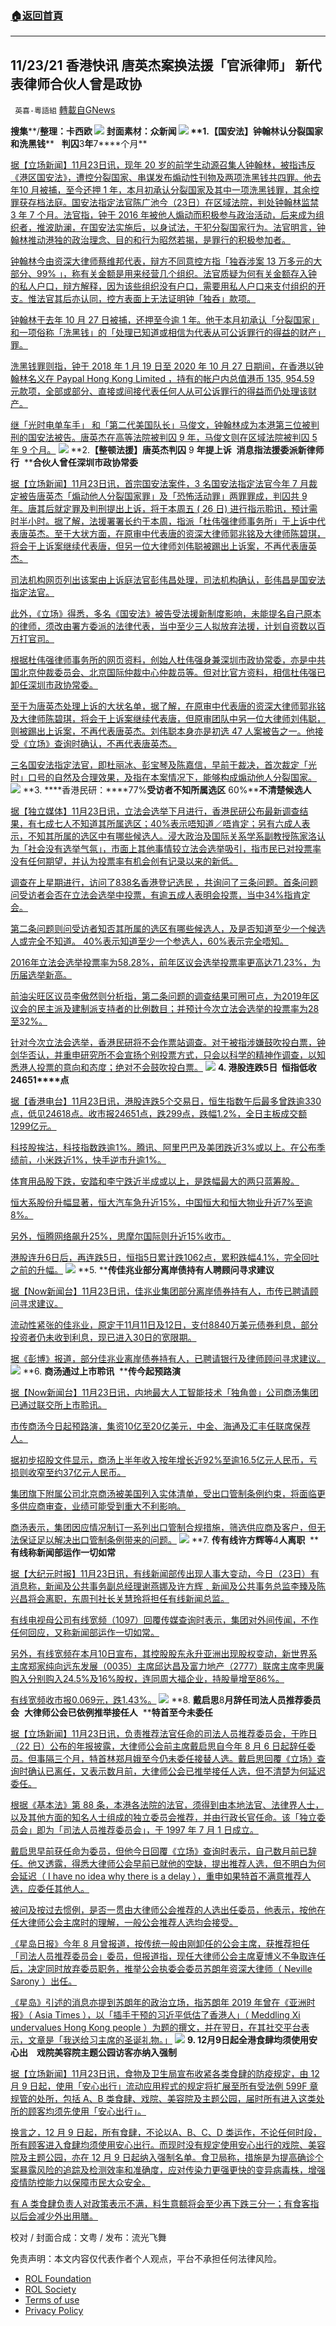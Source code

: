 ###  [:house:返回首頁](https://github.com/ourhimalayas/txt)
---


## 11/23/21 香港快讯 唐英杰案换法援「官派律师」 新代表律师合伙人曾是政协
` 英喜-粵語組` [轉載自GNews](https://gnews.org/zh-hans/1689015/)

**搜集****/****整理：卡西欧**
![](https://assets.gnews.org/wp-content/uploads/2021/11/1123fenmian.jpg)
封面素材：众新闻
![](https://assets.gnews.org/wp-content/uploads/2021/11/Screen-Shot-2021-11-23-at-9.19.45-AM.png)
**1.****【国安法】钟翰林认分裂国家和洗黑钱****   ****判囚****3****年****7****个月**

[据【立场新闻】11月23日讯，现年 20 岁的前学生动源召集人钟翰林，被指违反《港区国安法》，遭控分裂国家、串谋发布煽动性刊物及两项洗黑钱共四罪。他去年10 月被捕，至今还押 1 年，本月初承认分裂国家及其中一项洗黑钱罪，其余控罪获存档法庭。国安法指定法官陈广池今（23日）在区域法院，判处钟翰林监禁 3 年 7 个月。法官指，钟于 2016 年被他人煽动而积极参与政治活动，后来成为组织者，推波助澜，在国安法实施后，以身试法，干犯分裂国家行为。法官明言，钟翰林推动港独的政治理念、目的和行为昭然若揭，是罪行的积极参加者。](https://www.thestandnews.com/court/國安法鍾翰林認分裂國家和洗黑錢-判囚-3-年-7-個月)

[钟翰林今由资深大律师蔡维邦代表，辩方不同意控方指「独吞涉案 13 万多元的大部分、99% 」，称有关金额是用来经营几个组织。法官质疑为何有关金额存入钟的私人户口，辩方解释，因为该些组织没有户口，需要用私人户口来支付组织的开支。惟法官其后亦认同，控方表面上无法证明钟「独呑」款项。](https://www.thestandnews.com/court/國安法鍾翰林認分裂國家和洗黑錢-判囚-3-年-7-個月)

[钟翰林于去年 10 月 27 日被捕，还押至今逾 1 年。他于本月初承认「分裂国家」和一项俗称「洗黑钱」的「处理已知道或相信为代表从可公诉罪行的得益的财产」罪。](https://www.thestandnews.com/court/國安法鍾翰林認分裂國家和洗黑錢-判囚-3-年-7-個月)

[洗黑钱罪则指，钟于 2018 年 1 月 19 日至 2020 年 10 月 27 日期间，在香港以钟翰林名义在 Paypal Hong Kong Limited ，持有的帐户内总值港币 135, 954.59 元款项，全部或部分、直接或间接代表任何人从可公诉罪行的得益而仍处理该财产。](https://www.thestandnews.com/court/國安法鍾翰林認分裂國家和洗黑錢-判囚-3-年-7-個月)

[继「光时电单车手」 和「第二代美国队长」马俊文，钟翰林成为本港第三位被判刑的国安法被告。唐英杰在高等法院被判囚 9 年，马俊文则在区域法院被判囚 5 年 9 个月。](https://www.thestandnews.com/court/國安法鍾翰林認分裂國家和洗黑錢-判囚-3-年-7-個月)
![](https://assets.gnews.org/wp-content/uploads/2021/11/Screen-Shot-2021-11-23-at-9.19.56-AM.png)
**2.****【整顿法援】唐英杰判囚**** 9 ****年提上诉****  ****消息指法援委派新律师行****  ****合伙人曾任深圳市政协常委**

[据【立场新闻】11月23日讯，首宗国安法案件，3 名国安法指定法官今年 7 月裁定被告唐英杰「煽动他人分裂国家罪」及「恐怖活动罪」两罪罪成，判囚共 9 年。唐其后就定罪及判刑提出上诉，将于本周五 ( 26 日) 进行指示聆讯，预计需时半小时。据了解，法援署署长约于本周，指派「杜伟强律师事务所」于上诉中代表唐英杰。至于大状方面，在原审中代表唐的资深大律师郭兆铭及大律师陈碧琪，将会于上诉案继续代表唐，但另一位大律师刘伟聪被踢出上诉案，不再代表唐英杰。](https://www.thestandnews.com/court/整頓法援唐英傑判囚-9-年提上訴-消息指法援委派新律師行-合夥人曾任深圳市政協常委)

[司法机构网页列出该案由上诉庭法官彭伟昌处理，司法机构确认，彭伟昌是国安法指定法官。](https://www.thestandnews.com/court/整頓法援唐英傑判囚-9-年提上訴-消息指法援委派新律師行-合夥人曾任深圳市政協常委)

[此外，《立场》得悉，多名《国安法》被告受法援新制度影响，未能提名自己原本的律师，须改由署方委派的法律代表，当中至少三人拟放弃法援，计划自资数以百万打官司。](https://www.thestandnews.com/court/整頓法援唐英傑判囚-9-年提上訴-消息指法援委派新律師行-合夥人曾任深圳市政協常委)

[根据杜伟强律师事务所的网页资料，创始人杜伟强身兼深圳市政协常委，亦是中共国北京仲裁委员会、北京国际仲裁中心仲裁员等。但对比官方资料，相信杜伟强已卸任深圳市政协常委。](https://www.thestandnews.com/court/整頓法援唐英傑判囚-9-年提上訴-消息指法援委派新律師行-合夥人曾任深圳市政協常委)

[至于为唐英杰处理上诉的大状名单，据了解，在原审中代表唐的资深大律师郭兆铭及大律师陈碧琪，将会于上诉案继续代表唐，但原审团队中另一位大律师刘伟聪，则被踢出上诉案，不再代表唐英杰。刘伟聪本身亦是初选 47 人案被告之一。他接受《立场》查询时确认，不再代表唐英杰。](https://www.thestandnews.com/court/整頓法援唐英傑判囚-9-年提上訴-消息指法援委派新律師行-合夥人曾任深圳市政協常委)

[三名国安法指定法官，即杜丽冰、彭宝琴及陈嘉信，早前于裁决，首次裁定「光时」口号的自然及合理效果，及指在本案情况下，能够构成煽动他人分裂国家。](https://www.thestandnews.com/court/整頓法援唐英傑判囚-9-年提上訴-消息指法援委派新律師行-合夥人曾任深圳市政協常委)
![](https://assets.gnews.org/wp-content/uploads/2021/11/Screen-Shot-2021-11-23-at-9.20.13-AM.png)
**3. ****香港民研：****77%****受访者不知所属选区**** 60%****不清楚候选人**

[据【独立媒体】11月23日讯，立法会选举下月进行，香港民研公布最新调查结果，有七成七人不知道其所属选区；40%表示唔知道／唔肯定；另有六成人表示，不知其所属的选区中有哪些候选人。浸大政治及国际关系学系副教授陈家洛认为「社会没有选举气氛」，市面上其他事情较立法会选举吸引，指市民已对投票率没有任何期望，并认为投票率有机会创有记录以来的新低。](https://www.inmediahk.net/node/政經/香港民研：77受訪者唔知所屬選區-60唔知候選人)

[调查在上星期进行，访问了838名香港登记选民 ，共询问了三条问题。首条问题问受访者会否在立法会选举中投票，有逾五成人表明会投票，当中34%指肯定会。](https://www.inmediahk.net/node/政經/香港民研：77受訪者唔知所屬選區-60唔知候選人)

[第二条问题则问受访者知否其所属的选区有哪些候选人，及是否知道至少一个候选人或完全不知道。 40%表示知道至少一个参选人，60%表示完全唔知。](https://www.inmediahk.net/node/政經/香港民研：77受訪者唔知所屬選區-60唔知候選人)

[2016年立法会选举投票率为58.28%，前年区议会选举投票率更高达71.23%，为历届选举新高。](https://www.inmediahk.net/node/政經/香港民研：77受訪者唔知所屬選區-60唔知候選人)

[前油尖旺区议员李傲然则分析指，第二条问题的调查结果可圈可点，为2019年区议会的民主派及建制派支持者的比例数目；并预计今次立法会选举的投票率为28至32%。](https://www.inmediahk.net/node/政經/香港民研：77受訪者唔知所屬選區-60唔知候選人)

[针对今次立法会选举，香港民研将不会作票站调查。对于被指涉嫌鼓吹投白票，钟剑华否认，并重申研究所不会宣扬个别投票方式，只会以科学的精神作调查，以知悉港人投票的意向和态度；绝对不会鼓吹投白票。](https://www.inmediahk.net/node/政經/香港民研：77受訪者唔知所屬選區-60唔知候選人)
![](https://assets.gnews.org/wp-content/uploads/2021/11/Screen-Shot-2021-11-23-at-9.20.22-AM.png)
**4. ****港股连跌****5****日****  ****恒指低收****24651****点**

[据【香港电台】11月23日讯，港股连跌5个交易日，恒生指数午后最多曾跌逾330点，低见24618点。收市报24651点，跌299点，跌幅1.2%，全日主板成交额1299亿元。](https://news.rthk.hk/rthk/ch/component/k2/1621097-20211123.htm)

[科技股挨沽，科技指数跌逾1%。腾讯、阿里巴巴及美团跌近3%或以上。在公布季绩前，小米跌近1%，快手逆市升逾1%。](https://news.rthk.hk/rthk/ch/component/k2/1621097-20211123.htm)

[体育用品股下跌，安踏和李宁跌近半成或以上，是跌幅最大的两只蓝筹股。](https://news.rthk.hk/rthk/ch/component/k2/1621097-20211123.htm)

[恒大系股份升幅显著，恒大汽车急升近15%，中国恒大和恒大物业升近7%至逾8%。](https://news.rthk.hk/rthk/ch/component/k2/1621097-20211123.htm)

[另外，恒腾网络飙升25%，思摩尔国际则升近15%收市。](https://news.rthk.hk/rthk/ch/component/k2/1621097-20211123.htm)

[港股连升6日后，再连跌5日，恒指5日累计跌1062点，累积跌幅4.1%，完全回吐之前的升幅。](https://news.rthk.hk/rthk/ch/component/k2/1621097-20211123.htm)
![](https://assets.gnews.org/wp-content/uploads/2021/11/Screen-Shot-2021-11-23-at-9.20.32-AM.png)
**5. ****传佳兆业部分离岸债持有人聘顾问寻求建议**

[据【Now新闻台】11月23日讯，佳兆业集团部分离岸债券持有人，市传已聘请顾问寻求建议。](https://news.now.com/home/finance/player?newsId=457599)

[流动性紧张的佳兆业，原定于11月11日及12日，支付8840万美元债券利息，部分投资者仍未收到利息，现已进入30日的宽限期。](https://news.now.com/home/finance/player?newsId=457599)

[据《彭博》报道，部分佳兆业离岸债券持有人，已聘请银行及律师顾问寻求建议。](https://news.now.com/home/finance/player?newsId=457599)
![](https://assets.gnews.org/wp-content/uploads/2021/11/Screen-Shot-2021-11-23-at-9.20.40-AM.png)
**6. ****商汤通过上市聆讯****  ****传今起预路演**

[据【Now新闻台】11月23日讯，内地最大人工智能技术「独角兽」公司商汤集团已通过联交所上市聆讯。](https://news.now.com/home/finance/player?newsId=457601)

[市传商汤今日起预路演，集资10亿至20亿美元，中金、海通及汇丰任联席保荐人。](https://news.now.com/home/finance/player?newsId=457601)

[据初步招股文件显示，商汤上半年收入按年增长近92%至逾16.5亿元人民币，亏损则收窄至约37亿元人民币。](https://news.now.com/home/finance/player?newsId=457601)

[集团旗下附属公司北京商汤被美国列入实体清单，受出口管制条例约束，将面临更多供应商审查，业绩可能受到重大不利影响。](https://news.now.com/home/finance/player?newsId=457601)

[商汤表示，集团因应情况制订一系列出口管制合规措施，筛选供应商及客户，但无法保证足以解决出口管制条例带来的问题。](https://news.now.com/home/finance/player?newsId=457601)
![](https://assets.gnews.org/wp-content/uploads/2021/11/Screen-Shot-2021-11-23-at-9.20.50-AM.png)
**7. ****传有线许方辉等****4****人离职****  ****有线称新闻部运作一切如常**

[据【大纪元时报】11月23日讯，有线新闻部传出现人事大变动，今日（23日）有消息称，新闻及公共事务副总经理谢燕娜及许方辉﹑新闻及公共事务总监李臻及陈兴昌将会离职，东周刊社长关慧玲将担任有线新闻总监。](https://hk.epochtimes.com/news/2021-11-23/24663526)

[有线电视母公司有线宽频（1097）回覆传媒查询时表示，集团对外间传闻，不作任何回应，又称新闻部运作一切如常。](https://hk.epochtimes.com/news/2021-11-23/24663526)

[另外，有线宽频在本月10日宣布，其控股股东永升亚洲出现股权变动，新世界系主席郑家纯向远东发展（0035）主席邱达昌及富力地产（2777）联席主席李思廉购入分别购入24.5%及16%股权，连同周大福企业，持股量增至86%。](https://hk.epochtimes.com/news/2021-11-23/24663526)

[有线宽频收市报0.069元，跌1.43%。](https://hk.epochtimes.com/news/2021-11-23/24663526)
![](https://assets.gnews.org/wp-content/uploads/2021/11/Screen-Shot-2021-11-23-at-9.20.58-AM.png)
**8. ****戴启思****8****月辞任司法人员推荐委员会****  ****大律师公会已依例推举接任人****  ****特首至今未委任**

[据【立场新闻】11月23日讯，负责推荐法官任命的司法人员推荐委员会，于昨日（22 日）公布的年报披露，大律师公会前主席戴启思自今年 8 月 6 日起辞任委员。但事隔三个月，特首林郑月娥至今仍未委任接替人选。戴启思回覆《立场》查询时确认已离任，又表示数月前，大律师公会已推举接任人选，但不清楚为何延迟委任。](https://www.thestandnews.com/politics/戴啟思-8-月辭任司法人員推薦委員會-大律師公會已依例推舉接任人-特首至今未委任)

[根据《基本法》第 88 条，本港各法院的法官，须得到由本地法官、法律界人士，以及其他方面的知名人士组成的独立委员会推荐，并由行政长官任命。该「独立委员会」即为「司法人员推荐委员会」，于 1997 年 7 月 1 日成立。](https://www.thestandnews.com/politics/戴啟思-8-月辭任司法人員推薦委員會-大律師公會已依例推舉接任人-特首至今未委任)

[戴启思早前获任命为委员，但他今日回覆《立场》查询时表示，自己数月前已辞任。他又透露，得悉大律师公会早前已就他的空缺，提出推荐人选，但不明白为何会延迟（ I have no idea why there is a delay ），重申如果特首不满意推荐人选，应委任其他人。](https://www.thestandnews.com/politics/戴啟思-8-月辭任司法人員推薦委員會-大律師公會已依例推舉接任人-特首至今未委任)

[被问及按过去惯例，是否一贯由大律师公会推荐的人选出任委员，他表示，按他在任大律师公会主席时的理解，一般公会推荐人选均会接受。](https://www.thestandnews.com/politics/戴啟思-8-月辭任司法人員推薦委員會-大律師公會已依例推舉接任人-特首至今未委任)

[《星岛日报》今年 8 月曾报道，按传统一般由刚卸任的公会主席，获推荐担任「司法人员推荐委员会」委员，但报道指，现任大律师公会主席夏博义不争取连任后，决定同时放弃委员职务，推举公会执委会委员苏朗年资深大律师（ Neville Sarony ）出任。](https://www.thestandnews.com/politics/戴啟思-8-月辭任司法人員推薦委員會-大律師公會已依例推舉接任人-特首至今未委任)

[《星岛》引述的消息亦提到苏朗年的政治立场，指苏朗年 2019 年曾在《亚洲时报》（ Asia Times ），以「插手干预的习近平低估了香港人」（ Meddling Xi undervalues Hong Kong people ）为题的撰文，并在翌日，在其社交平台表示，文章是「我送给习主席的圣诞礼物。」](https://www.thestandnews.com/politics/戴啟思-8-月辭任司法人員推薦委員會-大律師公會已依例推舉接任人-特首至今未委任)
![](https://assets.gnews.org/wp-content/uploads/2021/11/Screen-Shot-2021-11-23-at-9.21.08-AM.png)
**9. 12****月****9****日起全港食肆均须使用安心出****　戏院美容院主题公园访客亦纳入强制**

[据【立场新闻】11月23日讯，食物及卫生局宣布收紧各类食肆的防疫规定，由 12  月 9 日起，使用「安心出行」流动应用程式的规定将扩展至所有受法例 599F 章规管的处所，包括 A、B 类食肆、戏院、美容院及主题公园，届时所有进入这类处所的顾客均须先使用「安心出行」。](https://www.thestandnews.com/society/ab12-月-9-日起全港食肆均須使用安心出行-戲院美容院主題公園訪客亦納入強制)

[换言之，12 月 9 日起，所有食肆，不论以A、B、C、D 类运作，不论任何时段，所有顾客进入食肆均须使用安心出行。而现时没有规定使用安心出行的戏院、美容院及主题公园，亦在 12 月 9 日起纳入强制名单。食卫局称，措施是为提高确诊个案暴露风险的追踪及检测效率和准确度，应对传染力更强更快的变异病毒株，增强疫情防控能力以保障市民大众安全。](https://www.thestandnews.com/society/ab12-月-9-日起全港食肆均須使用安心出行-戲院美容院主題公園訪客亦納入強制)

[有 A 类食肆负责人对政策表示不满，料生意额将会至少再下跌三分一；有食客指以后会减少外出用膳。](https://www.thestandnews.com/society/ab12-月-9-日起全港食肆均須使用安心出行-戲院美容院主題公園訪客亦納入強制)

校对 / 封面合成：文粤 / 发布：流光飞舞

 

免责声明：本文内容仅代表作者个人观点，平台不承担任何法律风险。

- [ROL Foundation](https://rolfoundation.org/)
- [ROL Society](https://rolsociety.org/)
- [Terms of use](https://gnews.org/terms-of-use-3/)
- [Privacy Policy](https://gnews.org/privacy-policy/)
